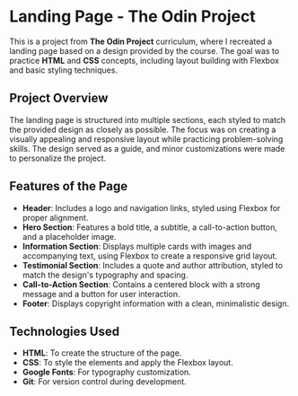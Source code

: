# Landing Page - The Odin Project

This is a project from **The Odin Project** curriculum, where I recreated a landing page based on a design provided by the course. The goal was to practice **HTML** and **CSS** concepts, including layout building with Flexbox and basic styling techniques.

## Project Overview

The landing page is structured into multiple sections, each styled to match the provided design as closely as possible. The focus was on creating a visually appealing and responsive layout while practicing problem-solving skills. The design served as a guide, and minor customizations were made to personalize the project.

## Features of the Page

- **Header**: Includes a logo and navigation links, styled using Flexbox for proper alignment.
- **Hero Section**: Features a bold title, a subtitle, a call-to-action button, and a placeholder image.
- **Information Section**: Displays multiple cards with images and accompanying text, using Flexbox to create a responsive grid layout.
- **Testimonial Section**: Includes a quote and author attribution, styled to match the design's typography and spacing.
- **Call-to-Action Section**: Contains a centered block with a strong message and a button for user interaction.
- **Footer**: Displays copyright information with a clean, minimalistic design.

## Technologies Used

- **HTML**: To create the structure of the page.
- **CSS**: To style the elements and apply the Flexbox layout.
- **Google Fonts**: For typography customization.
- **Git**: For version control during development.
